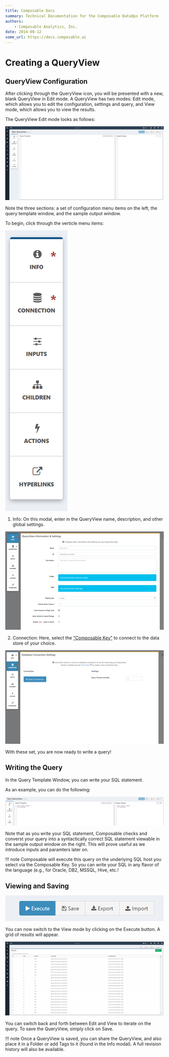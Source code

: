 ```yaml
---
title: Composable Docs
summary: Technical Documentation for the Composable DataOps Platform
authors:
    - Composable Analytics, Inc.
date: 2014-08-12
some_url: https://docs.composable.ai
---
```


# Creating a QueryView

## QueryView Configuration

After clicking through the QueryView icon, you will be presented with a new, blank QueryView in Edit mode. A QueryView has two modes: Edit mode, which allows you to edit the configuration, settings and query, and View mode, which allows you to view the results.

The QueryView Edit mode looks as follows:

![Composable New QueryView](img/04.02.Img_1.png)

Note the three sections: a set of configuration menu items on the left, the query template window, and the sample output window.

To begin, click through the verticle menu items:

![Composable QueryView Menu](img/04.02.Img_2.png)

1. Info: On this modal, enter in the QueryView name, description, and other global settings.

![Composable New QueryView](img/04.02.Img_3.png)

2. Connection: Here, select the ["Composable Key"](../09.Keys/01.Overview.md) to connect to the data store of your choice.

![Composable New QueryView](img/04.02.Img_4.png)

With these set, you are now ready to write a query!

## Writing the Query

In the Query Template Window, you can write your SQL statement.

As an example, you can do the following:

![Composable QueryView template](img/04.02.Img_5.png)

Note that as you write your SQL statement, Composable checks and converst your query into a syntactically correct SQL statement viewable in the sample output window on the right. This will prove useful as we introduce inputs and paramters later on.

!!! note
    Composable will execute this query on the underlying SQL host you select via the Composable Key. So you can write your SQL in any flavor of the language (e.g., for Oracle, DB2, MSSQL, Hive, etc.!

## Viewing and Saving

![Composable QueryView template](img/04.02.Img_6.png)

You can now switch to the View mode by clicking on the Execute button. A grid of results will appear.

![Composable QueryView View mode](img/04.02.Img_7.png)

You can switch back and forth between Edit and View to iterate on the query. To save the QueryView, simply click on Save.

!!! note
    Once a QueryView is saved, you can share the QueryView, and also place it in a Folder or add Tags to it (found in the Info modal). A full revision history will also be available.